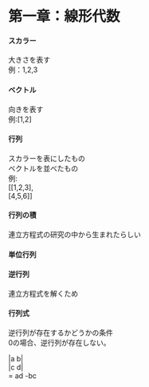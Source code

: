  # 第一章：線形代数

 #### スカラー　
大きさを表す<br/>
例：1,2,3

 #### ベクトル
向きを表す<br/>
例:[1,2]

 #### 行列
スカラーを表にしたもの<br/>
ベクトルを並べたもの<br/>
例:<br/>
[[1,2,3],<br/>
[4,5,6]]<br/>


 #### 行列の積
連立方程式の研究の中から生まれたらしい
 
 #### 単位行列

 #### 逆行列
連立方程式を解くため
 
 #### 行列式
逆行列が存在するかどうかの条件<br/>
0の場合、逆行列が存在しない。

|a b|<br/>
|c d|<br/>
= ad -bc<br/>
